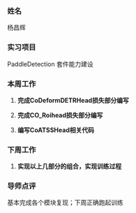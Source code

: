 ### 姓名

杨昌辉

### 实习项目

PaddleDetection 套件能力建设

### 本周工作

1. **完成CoDeformDETRHead损失部分编写**

2. **完成CO_Roihead损失部分编写**

3. **编写CoATSSHead相关代码**

  
### 下周工作

1. **实现以上几部分的组合，实现训练过程**


### 导师点评
基本完成各个模块复现；下周正确跑起训练
